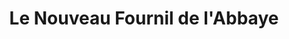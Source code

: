 ---
title: "Le Nouveau Fournil de l'Abbaye"
url: /nouaille-maupertuis/le-nouveau-fournil-de-labbaye-place-jean-le-bon/
shop: boulangerie
---
